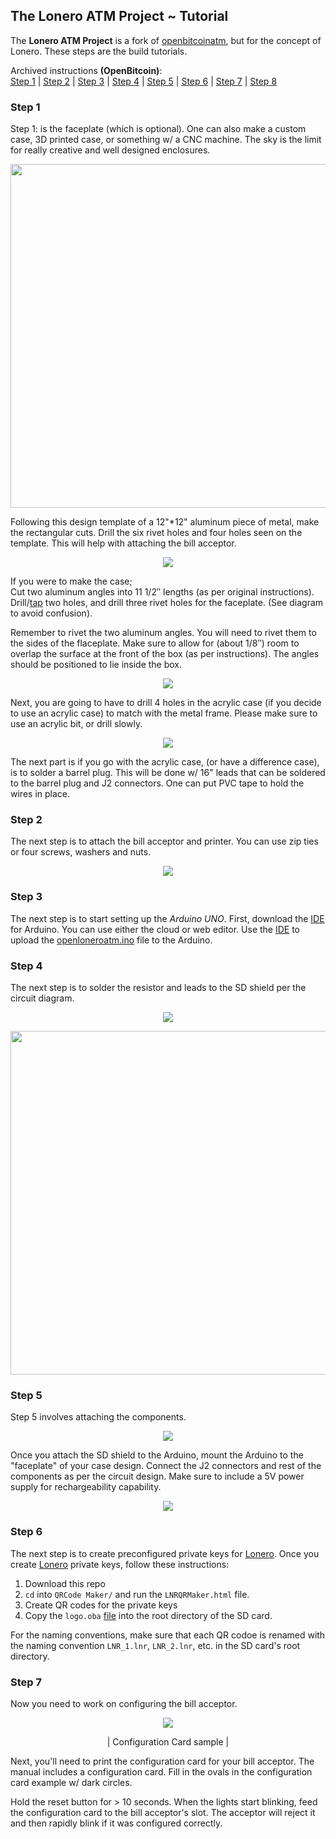 ## The Lonero ATM Project ~ Tutorial
The **Lonero ATM Project** is a fork of [openbitcoinatm](https://openbitcoinatm.wordpress.com/), but for the concept of Lonero. These steps are the build tutorials.

Archived instructions **(OpenBitcoin)**:\
[Step 1](https://archive.vn/wip/QjAo4) | [Step 2](https://archive.vn/wip/oicTY) | [Step 3](https://archive.vn/wip/xF90d) | [Step 4](https://archive.vn/wip/Qr4cH) | [Step 5](https://archive.vn/wip/XKHhy) | [Step 6](https://archive.vn/wip/FpZW3) | [Step 7](https://archive.vn/wip/yRiOx) | [Step 8](https://archive.vn/wip/siBF1)


### Step 1
Step 1: is the faceplate (which is optional). One can also make a custom case, 3D printed case, or something w/ a CNC machine. The sky is the limit for really creative and well designed enclosures.
<p align="center">
<img src="https://openbitcoinatm.files.wordpress.com/2014/02/obcatm_faceplate.png" width="550">
</p>
Following this design template of a 12"*12" aluminum piece of metal, make the rectangular cuts. Drill the six rivet holes and four holes seen on the template. This will help with attaching the bill acceptor.

<p align="center">
<img src="https://raw.githubusercontent.com/Mentors4EDU/Images/master/holesvw.png">
</p>

If you were to make the case; \
Cut two aluminum angles into 11 1/2″ lengths (as per original instructions). \
Drill/[tap](https://en.wikipedia.org/wiki/Tap_and_die#mediaviewer/File:Tap_and_T-wrench.jpg) two holes, and drill three rivet holes for the faceplate. (See diagram to avoid confusion).

Remember to rivet the two aluminum angles. You will need to rivet them to the sides of the flaceplate. Make sure to allow for (about 1/8″) room to overlap the surface at the front of the box (as per instructions). The angles should be positioned to lie inside the box.

<p align="center">
<img src="https://raw.githubusercontent.com/Mentors4EDU/Images/master/fabrivot.png">
</p>

Next, you are going to have to drill 4 holes in the acrylic case (if you decide to use an acrylic case) to match with the metal frame. Please make sure to use an acrylic bit, or  drill slowly.

<p align="center">
<img src="https://raw.githubusercontent.com/Mentors4EDU/Images/master/plugbarrel.png">
</p>

The next part is if you go with the acrylic case, (or have a difference case), is to solder a barrel plug. This will be done w/ 16" leads that can be soldered to the barrel plug and J2 connectors. One can put PVC tape to hold the wires in place.

### Step 2
The next step is to attach the bill acceptor and printer. You can use zip ties or four screws, washers and nuts.

<p align="center">
<img src="https://raw.githubusercontent.com/Mentors4EDU/Images/master/acceptorprinter.png">
</p>

### Step 3
The next step is to start setting up the *Arduino UNO*. First, download the [IDE](https://create.arduino.cc/) for Arduino. You can use either the cloud or web editor. Use the [IDE](https://create.arduino.cc/) to upload the [openloneroatm.ino](https://github.com/Lonero-Team/Lonero-ATM-Project/blob/main/OpenATM%20Files/openloneroatm.ino) file to the Arduino.

### Step 4
The next step is to solder the resistor and leads to the SD shield per the circuit diagram.

<p align="center">
<img src="https://raw.githubusercontent.com/Mentors4EDU/Images/master/SDShield.png">
</p>
<p align="center">
<img src="https://content.instructables.com/ORIG/FMA/9Q3M/HVTWBLCH/FMA9Q3MHVTWBLCH.png" width="550">
</p>

### Step 5
Step 5 involves attaching the components.

<p align="center">
<img src="https://raw.githubusercontent.com/Mentors4EDU/Images/master/UNOSDShield.png">
</p>

Once you attach the SD shield to the Arduino, mount the Arduino to the "faceplate" of your case design. Connect the J2 connectors and rest of the components as  per the circuit design. Make sure to include a 5V power supply for rechargeability capability.

<p align="center">
<img src="https://raw.githubusercontent.com/Mentors4EDU/Images/master/faceplatecompnt.png">
</p>

### Step 6
The next step is to create preconfigured private keys for [Lonero](https://lonero.org). Once you create [Lonero](https://lonero.org) private keys, follow these instructions:
1. Download this repo
2. `cd` into `QRCode Maker/` and run the `LNRQRMaker.html` file.
3. Create QR codes for the private  keys
4. Copy the `logo.oba` [file](https://github.com/Lonero-Team/Lonero-ATM-Project/blob/main/OpenATM%20Files/logo.oba) into the root directory of the SD card.

For the naming conventions, make sure that each QR codoe is renamed with the naming convention `LNR_1.lnr`, `LNR_2.lnr`, etc. in the SD card's root directory.

### Step 7
Now you need to work on configuring the bill acceptor.

<p align="center">
<img src="https://raw.githubusercontent.com/Mentors4EDU/Images/master/config_bill_acceptor.PNG">
</p>
<p align="center">
| Configuration Card sample |
</p>

Next, you'll need to print the configuration card for your bill acceptor. The manual includes a configuration card. Fill in the ovals in the configuration card example w/ dark circles.

Hold the reset button for > 10 seconds. When the lights start blinking, feed the configuration card to the bill acceptor's slot. The acceptor will reject it and then rapidly blink if it was configured correctly.
